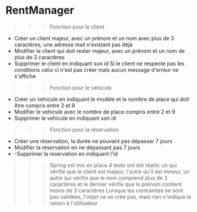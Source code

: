 # RentManager

>>>Fonction pour le client
- Créer un client majeur, avec un prénom et un nom avec plus de 3 caractères, une adresse mail n'existant pas déjà
- Modifier le client qui doit rester majeur, avec un prénom et un nom de plus de 3 caractères
- Supprimer le client en indiquant son id
Si le client ne respecte pas les conditions celui ci n'est pas créer mais aucun message d'erreur ne s'affiche

>>>Fonction pour le vehicule
- Créer un vehicule en indiquant le modèle et le nombre de place qui doit être compris entre 2 et 9
- Modifier le vehicule avec le nombre de place compris entre 2 et 9
- Supprimer le vehicule en indiquant son id

>>>Fonction pour la réservation
- Créer une réservation, la durée ne pouvant pas dépasser 7 jours 
- Modifier la réservation en ne dépassant pas 7 jours
- -Supprimer la reservation en indiquant l'id

>>>Spring est mis en place
>>>4 tests ont été réalié: un qui vérifie que le client est majeur, l'autre qu'il est mineur, un autre qui vérifie que le nom comprend plus 
   de 3 caractères et le dernier vérifie que le prénom contient moins de 3 caractères
>>>Lorsque les contraintes ne sont pas validées, l'objet ne se crée pas, mais rien n'indique la raison à l'utilisateur
